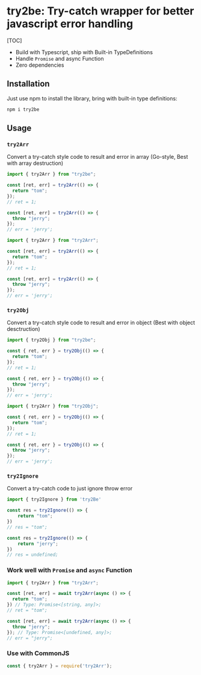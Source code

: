 # try2be: Try-catch wrapper for better javascript error handling

[TOC]

- Build with Typescript, ship with Built-in TypeDefinitions
- Handle `Promise` and async Function
- Zero dependencies

## Installation

Just use npm to install the library, bring with built-in type definitions:

```bash
npm i try2be
```

## Usage

### `try2Arr`

Convert a try-catch style code to result and error in array (Go-style, Best with array destruction)

```ts
import { try2Arr } from "try2be";

const [ret, err] = try2Arr(() => {
  return "tom";
});
// ret = 1;

const [ret, err] = try2Arr(() => {
  throw "jerry";
});
// err = 'jerry';
```

```ts
import { try2Arr } from "try2Arr";

const [ret, err] = try2Arr(() => {
  return "tom";
});
// ret = 1;

const [ret, err] = try2Arr(() => {
  throw "jerry";
});
// err = 'jerry';
```

### `try2Obj`

Convert a try-catch style code to result and error in object (Best with object desctruction)

```ts
import { try2Obj } from "try2be";

const { ret, err } = try2Obj(() => {
  return "tom";
});
// ret = 1;

const { ret, err } = try2Obj(() => {
  throw "jerry";
});
// err = 'jerry';
```

```ts
import { try2Arr } from "try2Obj";

const { ret, err } = try2Obj(() => {
  return "tom";
});
// ret = 1;

const { ret, err } = try2Obj(() => {
  throw "jerry";
});
// err = 'jerry';
```

### `try2Ignore`

Convert a try-catch code to just ignore throw error

```ts
import { try2Ignore } from 'try2Be'

const res = try2Ignore(() => {
    return "tom";
})
// res = "tom";

const res = try2Ignore(() => {
    return "jerry";
})
// res = undefined;
```

### Work well with `Promise` and `async` Function

```ts
import { try2Arr } from "try2Arr";

const [ret, err] = await try2Arr(async () => {
  return "tom";
}) // Type: Promise<[string, any]>;
// ret = "tom";

const [ret, err] = await try2Arr(async () => {
  throw "jerry";
}); // Type: Promise<[undefined, any]>;
// err = "jerry";
```

### Use with CommonJS

```js
const { try2Arr } = require('try2Arr');
```
